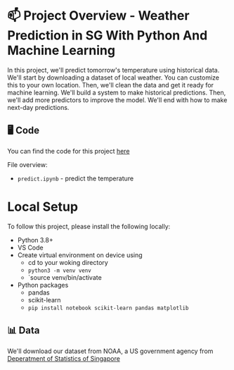 # 📫 Project Overview - Weather Prediction in SG With Python And Machine Learning

In this project, we'll predict tomorrow's temperature using historical data. We'll start by downloading a dataset of local weather. You can customize this to your own location. Then, we'll clean the data and get it ready for machine learning. We'll build a system to make historical predictions. Then, we'll add more predictors to improve the model. We'll end with how to make next-day predictions.

## 🖥️ Code

You can find the code for this project [here](https://github.com/zzhengweii/weather-prediction)

File overview:

- `predict.ipynb` - predict the temperature

# Local Setup

To follow this project, please install the following locally:

- Python 3.8+
- VS Code
- Create virtual environment on device using
  - cd to your woking directory
  - `python3 -m venv venv`
  - `source venv/bin/activate
- Python packages
  - pandas
  - scikit-learn
  - `pip install notebook scikit-learn pandas matplotlib`

## 📊 Data

We'll download our dataset from NOAA, a US government agency from [Deperatment of Statistics of Singapore](https://tablebuilder.singstat.gov.sg/table/TS/M890191)

